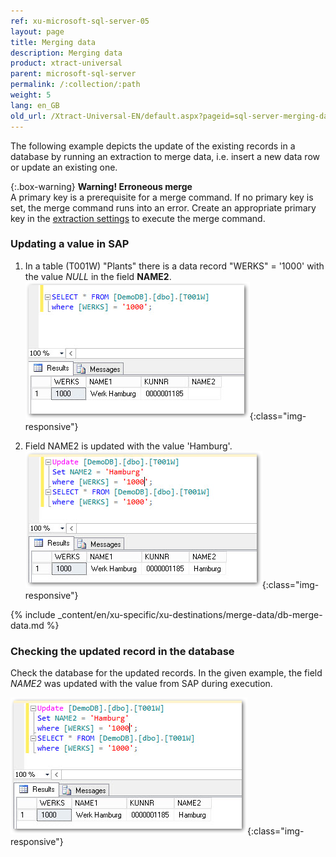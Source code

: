 ```yaml
---
ref: xu-microsoft-sql-server-05
layout: page
title: Merging data
description: Merging data
product: xtract-universal
parent: microsoft-sql-server
permalink: /:collection/:path
weight: 5
lang: en_GB
old_url: /Xtract-Universal-EN/default.aspx?pageid=sql-server-merging-data
---
```


The following example depicts the update of the existing records in a database by running an extraction to merge data, i.e. insert a new data row or update an existing one. 

{:.box-warning}
**Warning! Erroneous merge** <br>
A primary key is a prerequisite for a merge command. If no primary key is set, the merge command runs into an error.
Create an appropriate primary key in the [extraction settings](../../advanced-techniques/general-settings.md) to execute the merge command.

### Updating a value in SAP
1. In a table (T001W) "Plants" there is a data record "WERKS" = '1000' with the value *NULL* in the field **NAME2**.
![MSSql-Select-Before-Merge](/img/content/MSSql-Select-Before-Merge.png){:class="img-responsive"}

2. Field NAME2 is updated with the value 'Hamburg'.
![MSSql-Update-Merge-Example-Data](/img/content/MSSql-Update-Merge-Example-Data.png){:class="img-responsive"}

{% include _content/en/xu-specific/xu-destinations/merge-data/db-merge-data.md  %}

### Checking the updated record in the database
Check the database for the updated records. In the given example, the field *NAME2* was updated with the value from SAP during execution.

![MSSql-Select-After-Merge](/img/content/MSSql-Update-Merge-Example-Data.png){:class="img-responsive"}
